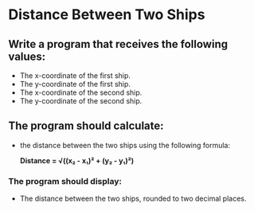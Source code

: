 # Distance Between Two Ships

## Write a program that receives the following values:
* The x-coordinate of the first ship.
* The y-coordinate of the first ship.
* The x-coordinate of the second ship.
* The y-coordinate of the second ship.

## The program should calculate:
* the distance between the two ships using the following formula:

  **Distance = √((x₂ - x₁)² + (y₂ - y₁)²)**

### The program should display:
* The distance between the two ships, rounded to two decimal places.